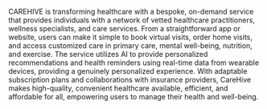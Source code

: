 CAREHIVE is transforming healthcare with a bespoke, on-demand service that provides individuals with a network of vetted healthcare practitioners, wellness specialists, and care services. From a straightforward app or website, users can make it simple to book virtual visits, order home visits, and access customized care in primary care, mental well-being, nutrition, and exercise. The service utilizes AI to provide personalized recommendations and health reminders using real-time data from wearable devices, providing a genuinely personalized experience. With adaptable subscription plans and collaborations with insurance providers, CareHive makes high-quality, convenient healthcare available, efficient, and affordable for all, empowering users to manage their health and well-being.
